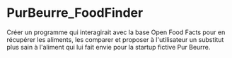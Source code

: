 # PurBeurre_FoodFinder
Créer un programme qui interagirait avec la base Open Food Facts pour en récupérer les aliments, les comparer et proposer à l'utilisateur un substitut plus sain à l'aliment qui lui fait envie pour la startup fictive Pur Beurre.
